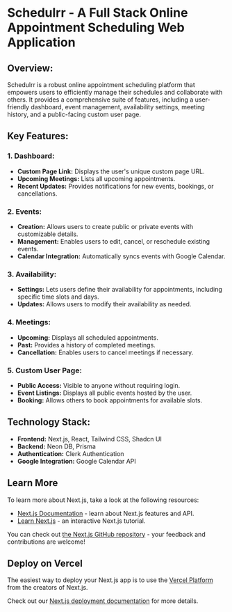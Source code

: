 # Schedulrr - A Full Stack Online Appointment Scheduling Web Application

## Overview:
Schedulrr is a robust online appointment scheduling platform that empowers users to efficiently manage their schedules and collaborate with others. It provides a comprehensive suite of features, including a user-friendly dashboard, event management, availability settings, meeting history, and a public-facing custom user page.

## Key Features:

### 1. **Dashboard:**
- **Custom Page Link:** Displays the user's unique custom page URL.
- **Upcoming Meetings:** Lists all upcoming appointments.
- **Recent Updates:** Provides notifications for new events, bookings, or cancellations.
### 2. **Events:**
- **Creation:** Allows users to create public or private events with customizable details.
- **Management:** Enables users to edit, cancel, or reschedule existing events.
- **Calendar Integration:** Automatically syncs events with Google Calendar.
### 3. **Availability:**
- **Settings:** Lets users define their availability for appointments, including specific time slots and days.
- **Updates:** Allows users to modify their availability as needed.
### 4. **Meetings:**
- **Upcoming:** Displays all scheduled appointments.
- **Past:** Provides a history of completed meetings.
- **Cancellation:** Enables users to cancel meetings if necessary.
### 5. **Custom User Page:**
- **Public Access:** Visible to anyone without requiring login.
- **Event Listings:** Displays all public events hosted by the user.
- **Booking:** Allows others to book appointments for available slots.

## Technology Stack:
- **Frontend:** Next.js, React, Tailwind CSS, Shadcn UI
- **Backend:** Neon DB, Prisma
- **Authentication:** Clerk Authentication
- **Google Integration:** Google Calendar API

## Learn More

To learn more about Next.js, take a look at the following resources:

- [Next.js Documentation](https://nextjs.org/docs) - learn about Next.js features and API.
- [Learn Next.js](https://nextjs.org/learn) - an interactive Next.js tutorial.

You can check out [the Next.js GitHub repository](https://github.com/vercel/next.js/) - your feedback and contributions are welcome!

## Deploy on Vercel

The easiest way to deploy your Next.js app is to use the [Vercel Platform](https://vercel.com/new?utm_medium=default-template&filter=next.js&utm_source=create-next-app&utm_campaign=create-next-app-readme) from the creators of Next.js.

Check out our [Next.js deployment documentation](https://nextjs.org/docs/deployment) for more details.
